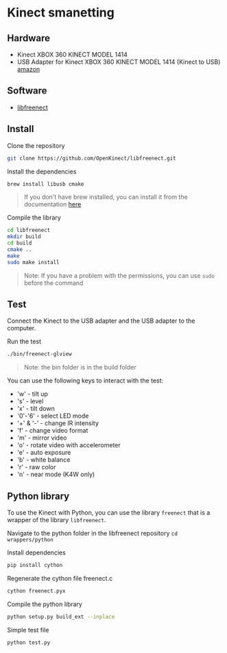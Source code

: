 # Kinect smanetting

## Hardware

- Kinect XBOX 360 KINECT MODEL 1414
- USB Adapter for Kinect XBOX 360 KINECT MODEL 1414 (Kinect to USB) [amazon](https://www.amazon.it/s?k=adapter+kinect+to+usb)

## Software

- [libfreenect](https://github.com/OpenKinect/libfreenect)

## Install

Clone the repository

```bash
git clone https://github.com/OpenKinect/libfreenect.git
```

Install the dependencies

```bash
brew install libusb cmake
```

> If you don't have brew installed, you can install it from the documentation [here](https://brew.sh/)

Compile the library

```bash
cd libfreenect
mkdir build
cd build
cmake ..
make
sudo make install
```

> Note: If you have a problem with the permissions, you can use `sudo` before the command

## Test

Connect the Kinect to the USB adapter and the USB adapter to the computer.

Run the test

```bash
./bin/freenect-glview
```

> Note: the bin folder is in the build folder

You can use the following keys to interact with the test:

- 'w' - tilt up
- 's' - level
- 'x' - tilt down
- '0'-'6' - select LED mode
- '+' & '-' - change IR intensity 
- 'f' - change video format
- 'm' - mirror video
- 'o' - rotate video with accelerometer 
- 'e' - auto exposure
- 'b' - white balance
- 'r' - raw color
- 'n' - near mode (K4W only) 

## Python library

To use the Kinect with Python, you can use the library `freenect` that is a wrapper of the library `libfreenect`.

Navigate to the python folder in the libfreenect repository `cd wrappers/python`

Install dependencies

```bash
pip install cython
```

Regenerate the cython file freenect.c

```bash
cython freenect.pyx
```


Compile the python library

```bash
python setup.py build_ext --inplace
```

Simple test file

```bash
python test.py
```